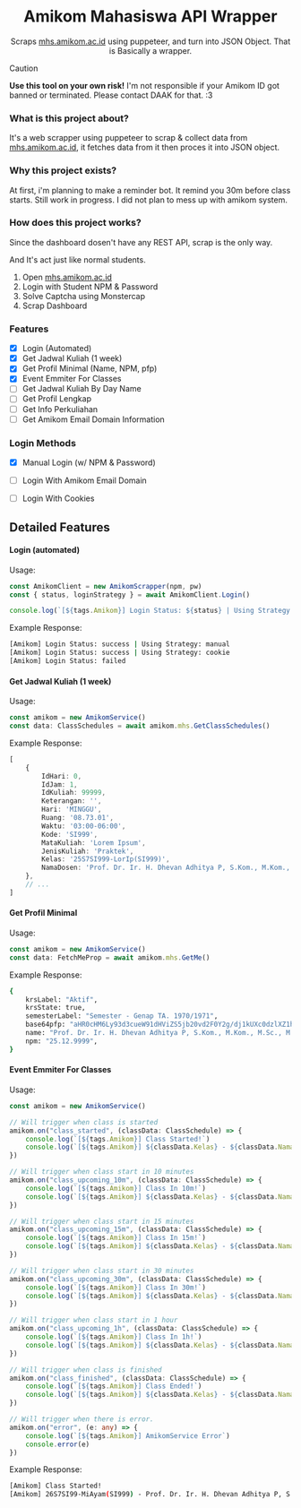 <div align="center">
    <h1>Amikom Mahasiswa API Wrapper</h1>
    <p>Scraps <a href="https://mhs.amikom.ac.id">mhs.amikom.ac.id</a> using puppeteer, and turn into JSON Object. That is Basically a wrapper.</p>
</div>

> [!CAUTION]
> <b>Use this tool on your own risk!</b> I'm not responsible if your Amikom ID got banned or terminated. Please contact DAAK for that. :3

### What is this project about?
It's a web scrapper using puppeteer to scrap & collect data from <a href="https://mhs.amikom.ac.id">mhs.amikom.ac.id</a>, it fetches data from it then proces it into JSON object.

### Why this project exists?
At first, i'm planning to make a reminder bot. It remind you 30m before class starts. Still work in progress. I did not plan to mess up with amikom system.

### How does this project works?
Since the dashboard dosen't have any REST API, scrap is the only way.

And It's act just like normal students.
1. Open <a href="https://mhs.amikom.ac.id">mhs.amikom.ac.id</a>
2. Login with Student NPM & Password
3. Solve Captcha using Monstercap
4. Scrap Dashboard

### Features
- [x] Login (Automated)
- [x] Get Jadwal Kuliah (1 week)
- [x] Get Profil Minimal (Name, NPM, pfp)
- [x] Event Emmiter For Classes
- [ ] Get Jadwal Kuliah By Day Name
- [ ] Get Profil Lengkap
- [ ] Get Info Perkuliahan
- [ ] Get Amikom Email Domain Information

### Login Methods
- [x] Manual Login (w/ NPM & Password)
- [ ] Login With Amikom Email Domain
- [ ] Login With Cookies


## Detailed Features
#### Login (automated)
Usage:
```ts
const AmikomClient = new AmikomScrapper(npm, pw)
const { status, loginStrategy } = await AmikomClient.Login()

console.log(`[${tags.Amikom}] Login Status: ${status} | Using Strategy: ${loginStrategy}`)
```

Example Response:
```sh
[Amikom] Login Status: success | Using Strategy: manual
[Amikom] Login Status: success | Using Strategy: cookie
[Amikom] Login Status: failed
```


#### Get Jadwal Kuliah (1 week)
Usage:
```ts
const amikom = new AmikomService()
const data: ClassSchedules = await amikom.mhs.GetClassSchedules()
```

Example Response:
```ts
[
    {
        IdHari: 0,
        IdJam: 1,
        IdKuliah: 99999,
        Keterangan: '',
        Hari: 'MINGGU',
        Ruang: '08.73.01',
        Waktu: '03:00-06:00',
        Kode: 'SI999',
        MataKuliah: 'Lorem Ipsum',
        JenisKuliah: 'Praktek',
        Kelas: '25S7SI999-LorIp(SI999)',
        NamaDosen: 'Prof. Dr. Ir. H. Dhevan Adhitya P, S.Kom., M.Kom., M.Sc., M.Eng., MBA., M.Pd., Spd., Ph.D., LL.M., CIPM., CISA., PMP.',
    },
    // ...
]
```

#### Get Profil Minimal
Usage:
```ts
const amikom = new AmikomService()
const data: FetchMeProp = await amikom.mhs.GetMe()
```

Example Response:
```sh
{
    krsLabel: "Aktif",
    krsState: true,
    semesterLabel: "Semester - Genap TA. 1970/1971",
    base64pfp: "aHR0cHM6Ly93d3cueW91dHViZS5jb20vd2F0Y2g/dj1kUXc0dzlXZ1hjUQ==",
    name: "Prof. Dr. Ir. H. Dhevan Adhitya P, S.Kom., M.Kom., M.Sc., M.Eng., MBA., M.Pd., Spd., Ph.D., LL.M., CIPM., CISA., PMP.",
    npm: "25.12.9999",
}
```

#### Event Emmiter For Classes
Usage:
```ts
const amikom = new AmikomService()

// Will trigger when class is started
amikom.on("class_started", (classData: ClassSchedule) => {
    console.log(`[${tags.Amikom}] Class Started!`)
    console.log(`[${tags.Amikom}] ${classData.Kelas} - ${classData.NamaDosen}`)
})

// Will trigger when class start in 10 minutes
amikom.on("class_upcoming_10m", (classData: ClassSchedule) => {
    console.log(`[${tags.Amikom}] Class In 10m!`)
    console.log(`[${tags.Amikom}] ${classData.Kelas} - ${classData.NamaDosen}`)
})

// Will trigger when class start in 15 minutes
amikom.on("class_upcoming_15m", (classData: ClassSchedule) => {
    console.log(`[${tags.Amikom}] Class In 15m!`)
    console.log(`[${tags.Amikom}] ${classData.Kelas} - ${classData.NamaDosen}`)
})

// Will trigger when class start in 30 minutes
amikom.on("class_upcoming_30m", (classData: ClassSchedule) => {
    console.log(`[${tags.Amikom}] Class In 30m!`)
    console.log(`[${tags.Amikom}] ${classData.Kelas} - ${classData.NamaDosen}`)
})

// Will trigger when class start in 1 hour
amikom.on("class_upcoming_1h", (classData: ClassSchedule) => {
    console.log(`[${tags.Amikom}] Class In 1h!`)
    console.log(`[${tags.Amikom}] ${classData.Kelas} - ${classData.NamaDosen}`)
})

// Will trigger when class is finished
amikom.on("class_finished", (classData: ClassSchedule) => {
    console.log(`[${tags.Amikom}] Class Ended!`)
    console.log(`[${tags.Amikom}] ${classData.Kelas} - ${classData.NamaDosen}`)
})

// Will trigger when there is error.
amikom.on("error", (e: any) => {
    console.log(`[${tags.Amikom}] AmikomService Error`)
    console.error(e)
})
```

Example Response:
```sh
[Amikom] Class Started!
[Amikom] 26S7SI99-MiAyam(SI999) - Prof. Dr. Ir. H. Dhevan Adhitya P, S.Kom., M.Kom., M.Sc., M.Eng., MBA., M.Pd., Spd., Ph.D., LL.M., CIPM., CISA., PMP.
```